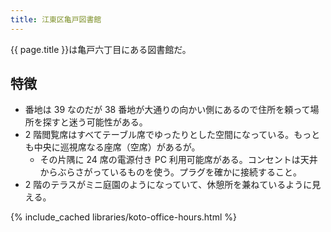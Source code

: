 ```yaml
---
title: 江東区亀戸図書館
---
```


{{ page.title }}は亀戸六丁目にある図書館だ。

## 特徴

* 番地は 39 なのだが 38 番地が大通りの向かい側にあるので住所を頼って場所を探すと迷う可能性がある。
* 2 階閲覧席はすべてテーブル席でゆったりとした空間になっている。もっとも中央に巡視席なる座席（空席）があるが。
  * その片隅に 24 席の電源付き PC 利用可能席がある。コンセントは天井からぶらさがっているものを使う。プラグを確かに接続すること。
* 2 階のテラスがミニ庭園のようになっていて、休憩所を兼ねているように見える。

{% include_cached libraries/koto-office-hours.html %}
